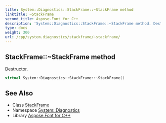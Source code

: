 ```yaml
---
title: System::Diagnostics::StackFrame::~StackFrame method
linktitle: ~StackFrame
second_title: Aspose.Font for C++
description: 'System::Diagnostics::StackFrame::~StackFrame method. Destructor in C++.'
type: docs
weight: 300
url: /cpp/system.diagnostics/stackframe/~stackframe/
---
```

## StackFrame::~StackFrame method


Destructor.

```cpp
virtual System::Diagnostics::StackFrame::~StackFrame()
```

## See Also

* Class [StackFrame](../)
* Namespace [System::Diagnostics](../../)
* Library [Aspose.Font for C++](../../../)
